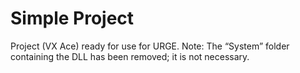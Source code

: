 # Simple Project
Project (VX Ace) ready for use for URGE.
Note: The “System” folder containing the DLL has been removed; it is not necessary.